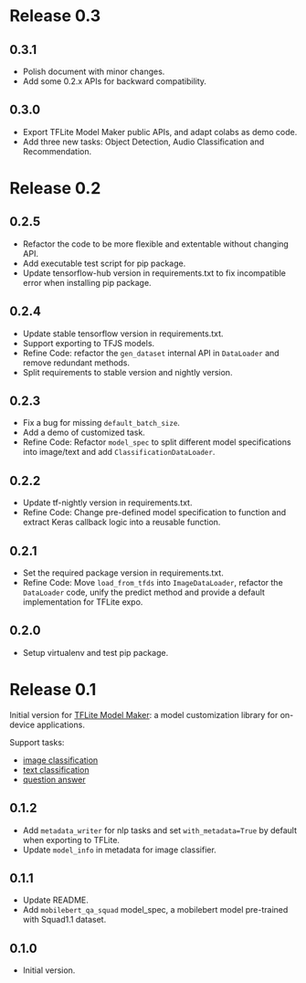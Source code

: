 # Release 0.3

## 0.3.1

*   Polish document with minor changes.
*   Add some 0.2.x APIs for backward compatibility.

## 0.3.0

*   Export TFLite Model Maker public APIs, and adapt colabs as demo code.
*   Add three new tasks: Object Detection, Audio Classification and
    Recommendation.

# Release 0.2

## 0.2.5

*   Refactor the code to be more flexible and extentable without changing API.
*   Add executable test script for pip package.
*   Update tensorflow-hub version in requirements.txt to fix incompatible error
    when installing pip package.

## 0.2.4

*   Update stable tensorflow version in requirements.txt.
*   Support exporting to TFJS models.
*   Refine Code: refactor the `gen_dataset` internal API in `DataLoader` and
    remove redundant methods.
*   Split requirements to stable version and nightly version.

## 0.2.3

*   Fix a bug for missing `default_batch_size`.
*   Add a demo of customized task.
*   Refine Code: Refactor `model_spec` to split different model specifications
    into image/text and add `ClassificationDataLoader`.

## 0.2.2

*   Update tf-nightly version in requirements.txt.
*   Refine Code: Change pre-defined model specification to function and extract
    Keras callback logic into a reusable function.

## 0.2.1

*   Set the required package version in requirements.txt.
*   Refine Code: Move `load_from_tfds` into `ImageDataLoader`, refactor the
    `DataLoader` code, unify the predict method and provide a default
    implementation for TFLite expo.

## 0.2.0

*   Setup virtualenv and test pip package.

# Release 0.1

Initial version for
[TFLite Model Maker](https://www.tensorflow.org/lite/guide/model_maker): a model
customization library for on-device applications.

Support tasks:

*   [image classification](https://www.tensorflow.org/lite/tutorials/model_maker_image_classification)
*   [text classification](https://www.tensorflow.org/lite/tutorials/model_maker_text_classification)
*   [question answer](https://www.tensorflow.org/lite/tutorials/model_maker_question_answer)

## 0.1.2

*   Add `metadata_writer` for nlp tasks and set `with_metadata=True` by default
    when exporting to TFLite.
*   Update `model_info` in metadata for image classifier.

## 0.1.1

*   Update README.
*   Add `mobilebert_qa_squad` model_spec, a mobilebert model pre-trained with
    Squad1.1 dataset.

## 0.1.0

*   Initial version.
